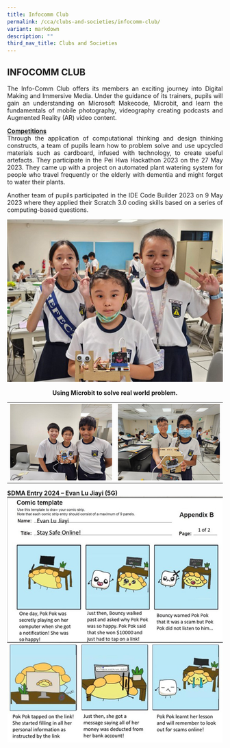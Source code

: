 ```yaml
---
title: Infocomm Club
permalink: /cca/clubs-and-societies/infocomm-club/
variant: markdown
description: ""
third_nav_title: Clubs and Societies
---
```

## INFOCOMM CLUB
<p align="justify">
The Info-Comm Club offers its members an exciting journey into Digital Making and Immersive Media. Under the guidance of its trainers, pupils will gain an understanding on Microsoft Makecode, Microbit, and learn the fundamentals of mobile photography, videography creating podcasts and Augmented Reality (AR) video content.</p>

<p align="justify">
<u><strong>Competitions</strong></u><br>
Through the application of computational thinking and design thinking constructs, a team of  pupils learn how to problem solve and use upcycled materials such as cardboard, infused with technology, to create useful artefacts. They participate in the Pei Hwa Hackathon 2023 on the 27 May 2023. They came up with a project on automated plant watering system for people who travel frequently or the elderly with dementia and might forget to water their plants.</p>
<p align="justify">
Another team of pupils participated in the IDE Code Builder 2023 on 9 May 2023 where they applied their Scratch 3.0 coding skills based on a series of computing-based questions.</p>


<img src="/images/CCA/infocomm24.jpg"><center><strong>Using Microbit to solve real world problem.</strong></center>

<table>
<tbody><tr><td width="50%"><img src="/images/CCA/infocomm24_2.jpg"></td><td><img src="/images/CCA/infocomm24_3.jpg"></td></tr>
</tbody></table>

<strong>SDMA Entry 2024 – Evan Lu Jiayi (5G)</strong><img src="/images/CCA/infocomm24_5.jpg">